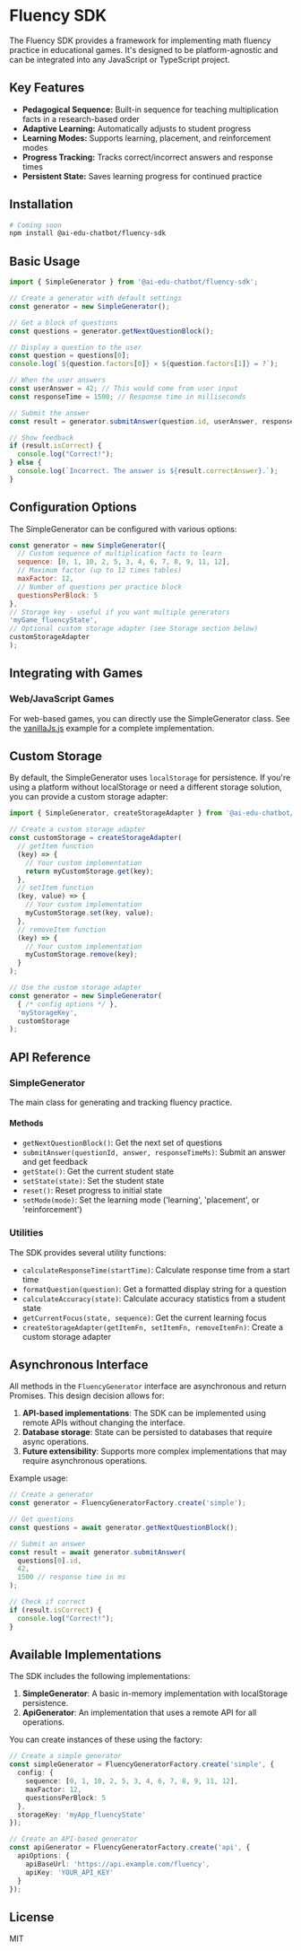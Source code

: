 # Fluency SDK

The Fluency SDK provides a framework for implementing math fluency practice in educational games. It's designed to be platform-agnostic and can be integrated into any JavaScript or TypeScript project.

## Key Features

- **Pedagogical Sequence:** Built-in sequence for teaching multiplication facts in a research-based order
- **Adaptive Learning:** Automatically adjusts to student progress
- **Learning Modes:** Supports learning, placement, and reinforcement modes
- **Progress Tracking:** Tracks correct/incorrect answers and response times
- **Persistent State:** Saves learning progress for continued practice

## Installation

```bash
# Coming soon
npm install @ai-edu-chatbot/fluency-sdk
```

## Basic Usage

```javascript
import { SimpleGenerator } from '@ai-edu-chatbot/fluency-sdk';

// Create a generator with default settings
const generator = new SimpleGenerator();

// Get a block of questions
const questions = generator.getNextQuestionBlock();

// Display a question to the user
const question = questions[0];
console.log(`${question.factors[0]} × ${question.factors[1]} = ?`);

// When the user answers
const userAnswer = 42; // This would come from user input
const responseTime = 1500; // Response time in milliseconds

// Submit the answer
const result = generator.submitAnswer(question.id, userAnswer, responseTime);

// Show feedback
if (result.isCorrect) {
  console.log("Correct!");
} else {
  console.log(`Incorrect. The answer is ${result.correctAnswer}.`);
}
```

## Configuration Options

The SimpleGenerator can be configured with various options:

```javascript
const generator = new SimpleGenerator({
  // Custom sequence of multiplication facts to learn
  sequence: [0, 1, 10, 2, 5, 3, 4, 6, 7, 8, 9, 11, 12],
  // Maximum factor (up to 12 times tables)
  maxFactor: 12,
  // Number of questions per practice block
  questionsPerBlock: 5
}, 
// Storage key - useful if you want multiple generators
'myGame_fluencyState',
// Optional custom storage adapter (see Storage section below)
customStorageAdapter
);
```

## Integrating with Games

### Web/JavaScript Games

For web-based games, you can directly use the SimpleGenerator class. See the [vanillaJs.js](./examples/vanillaJs.js) example for a complete implementation.

## Custom Storage

By default, the SimpleGenerator uses `localStorage` for persistence. If you're using a platform without localStorage or need a different storage solution, you can provide a custom storage adapter:

```javascript
import { SimpleGenerator, createStorageAdapter } from '@ai-edu-chatbot/fluency-sdk';

// Create a custom storage adapter
const customStorage = createStorageAdapter(
  // getItem function
  (key) => {
    // Your custom implementation
    return myCustomStorage.get(key);
  },
  // setItem function
  (key, value) => {
    // Your custom implementation
    myCustomStorage.set(key, value);
  },
  // removeItem function
  (key) => {
    // Your custom implementation
    myCustomStorage.remove(key);
  }
);

// Use the custom storage adapter
const generator = new SimpleGenerator(
  { /* config options */ },
  'myStorageKey',
  customStorage
);
```

## API Reference

### SimpleGenerator

The main class for generating and tracking fluency practice.

#### Methods

- `getNextQuestionBlock()`: Get the next set of questions
- `submitAnswer(questionId, answer, responseTimeMs)`: Submit an answer and get feedback
- `getState()`: Get the current student state
- `setState(state)`: Set the student state
- `reset()`: Reset progress to initial state
- `setMode(mode)`: Set the learning mode ('learning', 'placement', or 'reinforcement')

### Utilities

The SDK provides several utility functions:

- `calculateResponseTime(startTime)`: Calculate response time from a start time
- `formatQuestion(question)`: Get a formatted display string for a question
- `calculateAccuracy(state)`: Calculate accuracy statistics from a student state
- `getCurrentFocus(state, sequence)`: Get the current learning focus
- `createStorageAdapter(getItemFn, setItemFn, removeItemFn)`: Create a custom storage adapter

## Asynchronous Interface

All methods in the `FluencyGenerator` interface are asynchronous and return Promises. This design decision allows for:

1. **API-based implementations**: The SDK can be implemented using remote APIs without changing the interface.
2. **Database storage**: State can be persisted to databases that require async operations.
3. **Future extensibility**: Supports more complex implementations that may require asynchronous operations.

Example usage:

```typescript
// Create a generator
const generator = FluencyGeneratorFactory.create('simple');

// Get questions
const questions = await generator.getNextQuestionBlock();

// Submit an answer
const result = await generator.submitAnswer(
  questions[0].id,
  42,
  1500 // response time in ms
);

// Check if correct
if (result.isCorrect) {
  console.log("Correct!");
}
```

## Available Implementations

The SDK includes the following implementations:

1. **SimpleGenerator**: A basic in-memory implementation with localStorage persistence.
2. **ApiGenerator**: An implementation that uses a remote API for all operations.

You can create instances of these using the factory:

```typescript
// Create a simple generator
const simpleGenerator = FluencyGeneratorFactory.create('simple', {
  config: {
    sequence: [0, 1, 10, 2, 5, 3, 4, 6, 7, 8, 9, 11, 12],
    maxFactor: 12,
    questionsPerBlock: 5
  },
  storageKey: 'myApp_fluencyState'
});

// Create an API-based generator
const apiGenerator = FluencyGeneratorFactory.create('api', {
  apiOptions: {
    apiBaseUrl: 'https://api.example.com/fluency',
    apiKey: 'YOUR_API_KEY'
  }
});
```

## License

MIT 